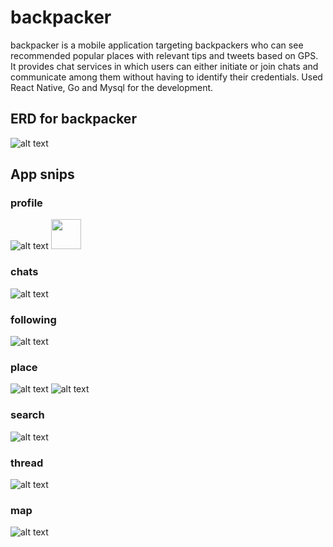 # backpacker
backpacker is a mobile application targeting backpackers who can see recommended popular places with relevant tips and tweets based on GPS.
It provides chat services in which users can either initiate or join chats and communicate among them without having to identify their credentials.
Used React Native, Go and Mysql for the development. 


## ERD for backpacker 
![alt text](https://github.com/kimshy9805/backpacker/blob/main/DB/ERD.png?raw=true)



## App snips
### profile
![alt text](https://github.com/kimshy9805/backpacker/blob/main/DB/profile.png?raw=true)
<img src="https://github.com/kimshy9805/backpacker/blob/main/DB/profile.png" width="48">

### chats
![alt text](https://github.com/kimshy9805/backpacker/blob/main/DB/chats.png?raw=true)

### following
![alt text](https://github.com/kimshy9805/backpacker/blob/main/DB/following.png?raw=true)

### place
![alt text](https://github.com/kimshy9805/backpacker/blob/main/DB/place1.png?raw=true)
![alt text](https://github.com/kimshy9805/backpacker/blob/main/DB/place2.png?raw=true)

### search
![alt text](https://github.com/kimshy9805/backpacker/blob/main/DB/search.png?raw=true)

### thread
![alt text](https://github.com/kimshy9805/backpacker/blob/main/DB/thread.png?raw=true)

### map
![alt text](https://github.com/kimshy9805/backpacker/blob/main/DB/map.png?raw=true)

